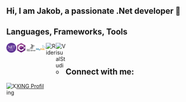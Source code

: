## Hi, I am Jakob, a passionate .Net developer :wave:

## Languages, Frameworks, Tools

<img align="left" alt=".Net" width="26px" src="https://raw.githubusercontent.com/devicons/devicon/master/icons/dotnetcore/dotnetcore-original.svg"/>
<img align="left" alt="C#" width="26px" src="https://raw.githubusercontent.com/devicons/devicon/master/icons/csharp/csharp-original.svg"/>

<img align="left" alt="MicrosoftSQL" width="26px" src="https://raw.githubusercontent.com/devicons/devicon/master/icons/microsoftsqlserver/microsoftsqlserver-plain-wordmark.svg"/>
<img align="left" alt="MySQL" width="26px" src="https://raw.githubusercontent.com/devicons/devicon/master/icons/mysql/mysql-original-wordmark.svg"/>


<img align="left" alt="Rider" width="26px" src="https://cdn.jsdelivr.net/npm/simple-icons@v6/icons/rider.svg"/>
<img align="left" alt="VisualStudio" width="26px" src="https://cdn.jsdelivr.net/npm/simple-icons@v6/icons/visualstudio.svg"/>

<br>
<br>

## Connect with me:

[<img align="left" alt="Xing" width="26px" src="https://cdn.jsdelivr.net/npm/simple-icons@v6/icons/xing.svg"/>][XING Profil] [XING Profil]


[XING Profil]:https://www.xing.com/profile/Jakob_Taulin
